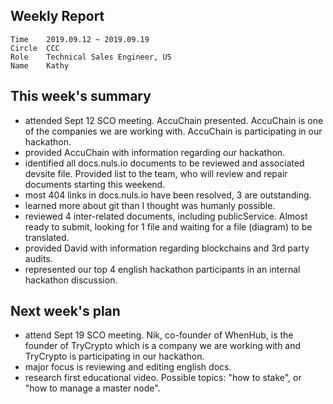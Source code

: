 ## Weekly Report
```
Time	2019.09.12 ~ 2019.09.19
Circle	CCC
Role	Technical Sales Engineer, US
Name	Kathy
```
## This week's summary 
- attended Sept 12 SCO meeting.  AccuChain presented. AccuChain is one of the companies we are working with. AccuChain is participating in our hackathon.
- provided AccuChain with information regarding our hackathon.
- identified all docs.nuls.io documents to be reviewed and associated devsite file. Provided list to the team, who will review and repair documents starting this weekend.  
- most 404 links in docs.nuls.io have been resolved, 3 are outstanding.
- learned more about git than I thought was humanly possible.
- reviewed 4 inter-related documents, including publicService.  Almost ready to submit, looking for 1 file and waiting for a file (diagram) to be translated.
- provided David with information regarding blockchains and 3rd party audits.
- represented our top 4 english hackathon participants in an internal hackathon discussion.

## Next week's plan
- attend Sept 19 SCO meeting. Nik, co-founder of WhenHub, is the founder of TryCrypto which is a company we are working with and TryCrypto is participating in our hackathon.
- major focus is reviewing and editing english docs. 
- research first educational video. Possible topics: "how to stake", or "how to manage a master node".



